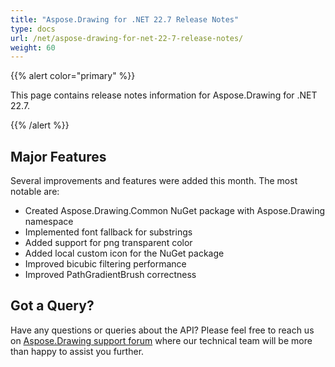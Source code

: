 ```yaml
---
title: "Aspose.Drawing for .NET 22.7 Release Notes"
type: docs
url: /net/aspose-drawing-for-net-22-7-release-notes/
weight: 60
---
```


{{% alert color="primary" %}} 

This page contains release notes information for Aspose.Drawing for .NET 22.7.

{{% /alert %}} 
## **Major Features**
Several improvements and features were added this month. The most notable are:

- Created Aspose.Drawing.Common NuGet package with Aspose.Drawing namespace
- Implemented font fallback for substrings
- Added support for png transparent color
- Added local custom icon for the NuGet package
- Improved bicubic filtering performance 
- Improved PathGradientBrush correctness
## **Got a Query?**
Have any questions or queries about the API? Please feel free to reach us on [Aspose.Drawing support forum](https://forum.aspose.com/c/drawing) where our technical team will be more than happy to assist you further.
